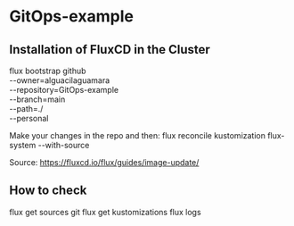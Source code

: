 # GitOps-example
## Installation of FluxCD in the Cluster

flux bootstrap github \
  --owner=alguacilaguamara \
  --repository=GitOps-example \
  --branch=main \
  --path=./ \
  --personal

Make your changes in the repo and then:
flux reconcile kustomization flux-system --with-source

Source: https://fluxcd.io/flux/guides/image-update/

## How to check
flux get sources git
flux get kustomizations
flux logs


